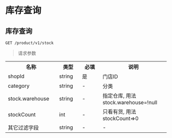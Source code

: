 # 库存查询

## 库存查询

```
GET /product/v1/stock
```

>请求参数
<table>
    <tr>
        <th style="width:150px;">名称</th>
        <th style="width:60px;">类型</th>
        <th style="width:60px;">必填</th>
        <th style="width:200px;">说明</th>
    </tr>
    <tr>
        <td>shopId</td>
        <td>string</td>
        <td>是</td>
        <td>门店ID</td>
    </tr>
    <tr>
        <td>category</td>
        <td>string</td>
        <td>-</td>
        <td>分类</td>
    </tr>
    <tr>
        <td>stock.warehouse</td>
        <td>string</td>
        <td>-</td>
        <td>指定仓库, 用法 stock.warehouse=!null</td>
    </tr>
    <tr>
        <td>stockCount</td>
        <td>int</td>
        <td>-</td>
        <td>只看有货, 用法 stockCount=>0</td>
    </tr>
    <tr>
        <td>其它过滤字段</td>
        <td>string</td>
        <td>-</td>
        <td>-</td>
    </tr>
</table>